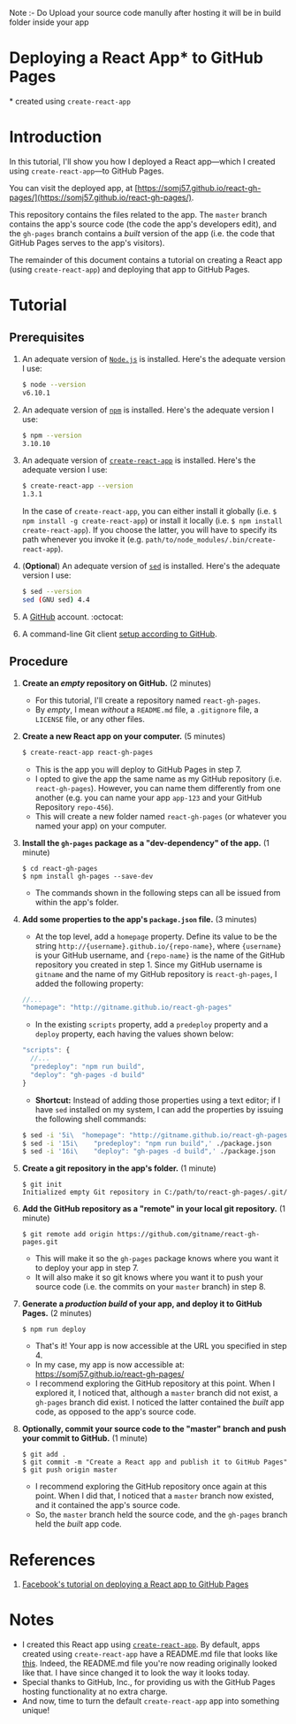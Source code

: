 Note :- Do Upload your source code manully after hosting it will be in build folder inside your app
# Deploying a React App* to GitHub Pages

\* created using `create-react-app`

# Introduction

In this tutorial, I'll show you how I deployed a React app—which I created using `create-react-app`—to GitHub Pages.

You can visit the deployed app, at [https://somj57.github.io/react-gh-pages/](https://somj57.github.io/react-gh-pages/).

This repository contains the files related to the app. The `master` branch contains the app's source code (the code the app's developers edit), and the `gh-pages` branch contains a *built* version of the app (i.e. the code that GitHub Pages serves to the app's visitors).

The remainder of this document contains a tutorial on creating a React app (using `create-react-app`) and deploying that app to GitHub Pages.

# Tutorial

## Prerequisites

1. An adequate version of [`Node.js`](https://nodejs.org/) is installed. Here's the adequate version I use:

    ```sh
    $ node --version
    v6.10.1
    ```

2. An adequate version of  [`npm`](https://nodejs.org/) is installed. Here's the adequate version I use:

    ```sh
    $ npm --version
    3.10.10
    ```
3. An adequate version of [`create-react-app`](https://github.com/facebookincubator/create-react-app) is installed. Here's the adequate version I use:

    ```sh
    $ create-react-app --version
    1.3.1
    ```

    In the case of `create-react-app`, you can either install it globally (i.e. `$ npm install -g create-react-app`) or install it locally (i.e. `$ npm install create-react-app`). If you choose the latter, you will have to specify its path whenever you invoke it (e.g. `path/to/node_modules/.bin/create-react-app`).

4. (**Optional**) An adequate version of [`sed`](http://www.gnu.org/software/sed/) is installed. Here's the adequate version I use:

   ```sh
   $ sed --version
   sed (GNU sed) 4.4
   ```

5. A [GitHub](https://www.github.com) account. :octocat:

6. A command-line Git client [setup according to GitHub](https://help.github.com/articles/set-up-git/).

## Procedure

1. **Create an *empty* repository on GitHub.** (2 minutes)

    * For this tutorial, I'll create a repository named `react-gh-pages`.
    * By *empty*, I mean *without* a `README.md` file, a `.gitignore` file, a `LICENSE` file, or any other files.

2. **Create a new React app on your computer.** (5 minutes)

    ```sh
    $ create-react-app react-gh-pages
    ```
    
    * This is the app you will deploy to GitHub Pages in step 7.
    * I opted to give the app the same name as my GitHub repository (i.e. `react-gh-pages`). However, you can name them differently from one another (e.g. you can name your app `app-123` and your GitHub Repository `repo-456`).
    * This will create a new folder named `react-gh-pages` (or whatever you named your app) on your computer.

3. **Install the `gh-pages` package as a "dev-dependency" of the app.** (1 minute)

    ```
    $ cd react-gh-pages
    $ npm install gh-pages --save-dev
    ```
    
    * The commands shown in the following steps can all be issued from within the app's folder.

4. **Add some properties to the app's `package.json` file.** (3 minutes)

    * At the top level, add a `homepage` property. Define its value to be the string `http://{username}.github.io/{repo-name}`, where `{username}` is your GitHub username, and `{repo-name}` is the name of the GitHub repository you created in step 1. Since my GitHub username is `gitname` and the name of my GitHub repository is `react-gh-pages`, I added the following property:
    
    ```js
    //...
    "homepage": "http://gitname.github.io/react-gh-pages"
    ```
    
    * In the existing `scripts` property, add a `predeploy` property and a `deploy` property, each having the values shown below:

    ```js
    "scripts": {
      //...
      "predeploy": "npm run build",
      "deploy": "gh-pages -d build"
    }
    ```
    
    * **Shortcut:** Instead of adding those properties using a text editor; if I have `sed` installed on my system, I can add the properties by issuing the following shell commands:
    
    ```sh
    $ sed -i '5i\  "homepage": "http://gitname.github.io/react-gh-pages",' ./package.json
    $ sed -i '15i\    "predeploy": "npm run build",' ./package.json
    $ sed -i '16i\    "deploy": "gh-pages -d build",' ./package.json
    ```
    
5. **Create a git repository in the app's folder.** (1 minute)

    ```
    $ git init
    Initialized empty Git repository in C:/path/to/react-gh-pages/.git/
    ```

6. **Add the GitHub repository as a "remote" in your local git repository.** (1 minute)

    ```
    $ git remote add origin https://github.com/gitname/react-gh-pages.git
    ```
    
    * This will make it so the `gh-pages` package knows where you want it to deploy your app in step 7.
    * It will also make it so git knows where you want it to push your source code (i.e. the commits on your `master` branch) in step 8.

7. **Generate a *production build* of your app, and deploy it to GitHub Pages.** (2 minutes)

    ```
    $ npm run deploy
    ```
    
    * That's it! Your app is now accessible at the URL you specified in step 4.
    * In my case, my app is now accessible at: https://somj57.github.io/react-gh-pages/
    * I recommend exploring the GitHub repository at this point. When I explored it, I noticed that, although a `master` branch did not exist, a `gh-pages` branch did exist. I noticed the latter contained the *built* app code, as opposed to the app's source code.

8. **Optionally, commit your source code to the "master" branch and push your commit to GitHub.** (1 minute)

    ```
    $ git add .
    $ git commit -m "Create a React app and publish it to GitHub Pages"
    $ git push origin master
    ```

    * I recommend exploring the GitHub repository once again at this point. When I did that, I noticed that a `master` branch now existed, and it contained the app's source code.
    * So, the `master` branch held the source code, and the `gh-pages` branch held the *built* app code.

# References

1. [Facebook's tutorial on deploying a React app to GitHub Pages](https://facebook.github.io/create-react-app/docs/deployment#github-pages-https-pagesgithubcom)

# Notes

* I created this React app using [`create-react-app`](https://github.com/facebookincubator/create-react-app). By default, apps created using `create-react-app` have a README.md file that looks like [this](https://github.com/facebookincubator/create-react-app/blob/master/packages/react-scripts/template/README.md). Indeed, the README.md file you're now reading originally looked like that. I have since changed it to look the way it looks today.
* Special thanks to GitHub, Inc., for providing us with the GitHub Pages hosting functionality at no extra charge.
* And now, time to turn the default `create-react-app` app into something unique!







